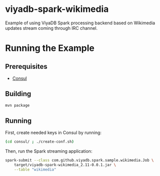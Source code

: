 viyadb-spark-wikimedia
=======================

Example of using ViyaDB Spark processing backend based on Wikimedia updates stream coming through IRC channel.

# Running the Example

## Prerequisites

 * [Consul](http://www.consul.io)
 
## Building

```bash
mvn package
```

## Running

First, create needed keys in Consul by running:

```bash
(cd consul/ ; ./create-conf.sh)
```

Then, run the Spark streaming application:

```bash
spark-submit --class com.github.viyadb.spark.sample.wikimedia.Job \
    target/viyadb-spark-wikimedia_2.11-0.0.1.jar \
    --table "wikimedia"
```

